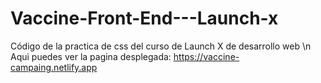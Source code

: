 # Vaccine-Front-End---Launch-x
Código de la practica de css del curso de Launch X de desarrollo web \n
Aqui puedes ver la pagina desplegada: https://vaccine-campaing.netlify.app
